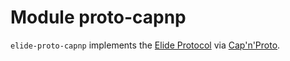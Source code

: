 # Module proto-capnp

`elide-proto-capnp` implements the [Elide Protocol](https://buf.build/elide/elide) via
[Cap'n'Proto](https://capnproto.org/).
